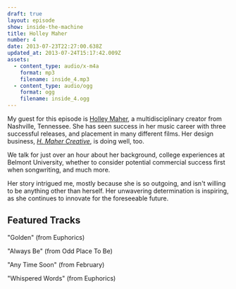 ```yaml
---
draft: true
layout: episode
show: inside-the-machine
title: Holley Maher
number: 4
date: 2013-07-23T22:27:00.638Z
updated_at: 2013-07-24T15:17:42.009Z
assets:
  - content_type: audio/x-m4a
    format: mp3
    filename: inside_4.mp3
  - content_type: audio/ogg
    format: ogg
    filename: inside_4.ogg
---
```

My guest for this episode is [Holley Maher](http://www.holleymaher.com), a multidisciplinary creator from Nashville, Tennessee. She has seen success in her music career with three successful releases, and placement in many different films. Her design business, *[H. Maher Creative](http://hmahercreative.com)*, is doing well, too.

We talk for just over an hour about her background, college experiences at Belmont University, whether to consider potential commercial success first when songwriting, and much more.

Her story intrigued me, mostly because she is so outgoing, and isn't willing to be anything other than herself. Her unwavering determination is inspiring, as she continues to innovate for the foreseeable future.

## Featured Tracks

"Golden" (from Euphorics)

"Always Be" (from Odd Place To Be)

"Any Time Soon" (from February)

"Whispered Words" (from Euphorics)